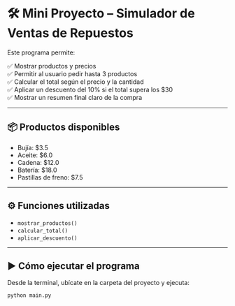 # 🛠️ Mini Proyecto – Simulador de Ventas de Repuestos

Este programa permite:

✅ Mostrar productos y precios  
✅ Permitir al usuario pedir hasta 3 productos  
✅ Calcular el total según el precio y la cantidad  
✅ Aplicar un descuento del 10% si el total supera los $30  
✅ Mostrar un resumen final claro de la compra

---

## 📦 Productos disponibles

- Bujía: $3.5
- Aceite: $6.0
- Cadena: $12.0
- Batería: $18.0
- Pastillas de freno: $7.5

---

## ⚙️ Funciones utilizadas

- `mostrar_productos()`  
- `calcular_total()`  
- `aplicar_descuento()`

---

## ▶️ Cómo ejecutar el programa

Desde la terminal, ubícate en la carpeta del proyecto y ejecuta:

```bash
python main.py